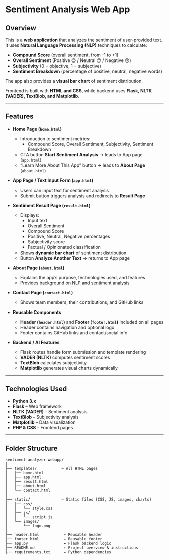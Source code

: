 # Sentiment Analysis Web App

## Overview
This is a **web application** that analyzes the sentiment of user-provided text.
It uses **Natural Language Processing (NLP)** techniques to calculate:
- **Compound Score** (overall sentiment, from -1 to +1)
- **Overall Sentiment** (Positive 😊 / Neutral 😐 / Negative 😢)
- **Subjectivity** (0 = objective, 1 = subjective)
- **Sentiment Breakdown** (percentage of positive, neutral, negative words)

The app also provides a **visual bar chart** of sentiment distribution.

Frontend is built with **HTML and CSS**, while backend uses **Flask, NLTK (VADER), TextBlob, and Matplotlib**.

---

## Features

- **Home Page (`home.html`)**
  - Introduction to sentiment metrics:
    - Compound Score, Overall Sentiment, Subjectivity, Sentiment Breakdown
  - CTA button **Start Sentiment Analysis** → leads to App page (`app.html`)
  - “Learn More About This App” button → leads to **About Page** (`about.html`)

- **App Page / Text Input Form (`app.html`)**
  - Users can input text for sentiment analysis
  - Submit button triggers analysis and redirects to **Result Page**

- **Sentiment Result Page (`result.html`)**
  - Displays:
    - Input text
    - Overall Sentiment
    - Compound Score
    - Positive, Neutral, Negative percentages
    - Subjectivity score
    - Factual / Opinionated classification
  - Shows **dynamic bar chart** of sentiment distribution
  - Button **Analyze Another Text** → returns to App page

- **About Page (`about.html`)**
  - Explains the app’s purpose, technologies used, and features
  - Provides background on NLP and sentiment analysis

- **Contact Page (`contact.html`)**
  - Shows team members, their contributions, and GitHub links

- **Reusable Components**
  - **Header (`header.html`)** and **Footer (`footer.html`)** included on all pages
  - Header contains navigation and optional logo
  - Footer contains GitHub links and contact/social info

- **Backend / AI Features**
  - Flask routes handle form submission and template rendering
  - **VADER (NLTK)** computes sentiment scores
  - **TextBlob** calculates subjectivity
  - **Matplotlib** generates visual charts dynamically

---

## Technologies Used
- **Python 3.x**
- **Flask** – Web framework
- **NLTK (VADER)** – Sentiment analysis
- **TextBlob** – Subjectivity analysis
- **Matplotlib** – Data visualization
- **PHP & CSS** – Frontend pages 

---

## Folder Structure
```
sentiment-analyzer-webapp/
│
├── templates/           ← All HTML pages
│   ├── home.html
│   ├── app.html
│   ├── result.html
│   ├── about.html
│   └── contact.html
│
├── static/              ← Static files (CSS, JS, images, charts)
│   ├── css/
│   │   └── style.css
│   ├── js/
│   │   └── script.js
│   └── images/
│       └── logo.png
│
├── header.html           ← Reusable header
├── footer.html           ← Reusable footer
├── app.py                ← Flask backend logic
├── README.md             ← Project overview & instructions
├── requirements.txt      ← Python dependencies
```
